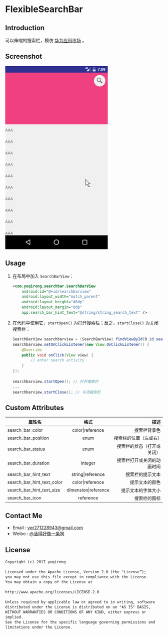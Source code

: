 FlexibleSearchBar
=================

Introduction
------------
可以伸缩的搜索栏，模仿 [华为应用市场](http://app.hicloud.com/) 。

Screenshot
----------
![screenshot](/screenshot/20170701150542.gif)

Usage
-----
1. 在布局中加入 `SearchBarView`：

	``` xml
	<com.yuqirong.searchbar.SearchBarView
	    android:id="@+id/searchbarview"
	    android:layout_width="match_parent"
	    android:layout_height="40dp"
	    android:layout_margin="8dp"
	    app:search_bar_hint_text="@string/string_search_text" />
	```

2. 在代码中使用它，`startOpen()` 为打开搜索栏；反之，`startClose()` 为关闭搜索栏：

	``` java
	SearchBarView searchbarview = (SearchBarView) findViewById(R.id.searchbarview);
	searchbarview.setOnClickListener(new View.OnClickListener() {
        @Override
        public void onClick(View view) {
            // enter search activity
        }
    });

	searchbarview.startOpen(); // 打开搜索栏
	...
	searchbarview.startClose(); // 关闭搜索栏
	```

Custom Attributes
-----------------
| 属性名          | 格式        | 描述 |
| ------------- |:-------------:| -----------:|
| search_bar_color | color\|reference | 搜索栏背景色 |
| search_bar_position | enum | 搜索栏的位置（左或右） |
| search_bar_status | enum | 搜索栏的状态（打开或关闭） |
| search_bar_duration | integer | 搜索栏打开或关闭的动画时间 |
| search_bar_hint_text | string\|reference | 搜索栏的提示文本 |
| search_bar_hint_text_color | color\|reference | 提示文本的颜色 |
| search_bar_hint_text_size | dimension\|reference | 提示文本的字体大小 |
| search_bar_icon | reference | 搜索栏的图标 |

Contact Me
----------
* Email : <yqr271228943@gmail.com>
* Weibo : [@活得好像一条狗](http://weibo.com/yyyuqirong)

License
-------
	Copyright (c) 2017 yuqirong 
	
	Licensed under the Apache License, Version 2.0 (the "License”);
	you may not use this file except in compliance with the License.
	You may obtain a copy of the License at
	
	http://www.apache.org/licenses/LICENSE-2.0
	
	Unless required by applicable law or agreed to in writing, software
	distributed under the License is distributed on an "AS IS" BASIS,
	WITHOUT WARRANTIES OR CONDITIONS OF ANY KIND, either express or implied.
	See the License for the specific language governing permissions and
	limitations under the License.